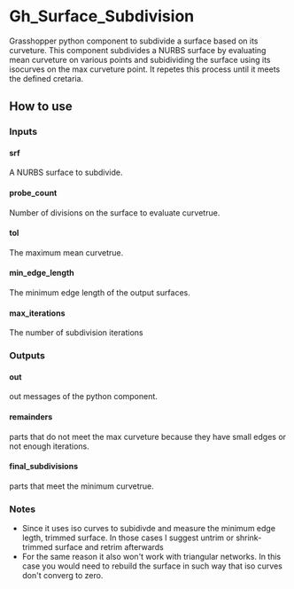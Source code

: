# Gh_Surface_Subdivision
 Grasshopper python component to subdivide a surface based on its curveture. This component subdivides a NURBS surface by evaluating mean curveture on various points and subidividing the surface using its isocurves on the max curveture point. It repetes this process until it meets the defined cretaria.

## How to use

### Inputs
#### srf
A NURBS surface to subdivide.

#### probe_count
Number of divisions on the surface to evaluate curvetrue.

#### tol
The maximum mean curvetrue. 

#### min_edge_length
The minimum edge length of the output surfaces. 

#### max_iterations
The number of subdivision iterations 

### Outputs

#### out
out messages of the python component.

#### remainders
parts that do not meet the max curveture because they have small edges or not enough iterations.

#### final_subdivisions
parts that meet the minimum curvetrue.

### Notes
- Since it uses iso curves to subidivde and measure the minimum edge legth, trimmed surface. In those cases I suggest untrim or shrink-trimmed surface and retrim afterwards
- For the same reason it also won't work with triangular networks. In this case you would need to rebuild the surface in such way that iso curves don't converg to zero.

